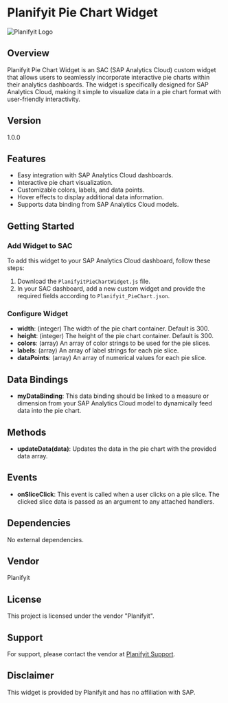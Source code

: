 # Planifyit Pie Chart Widget

![Planifyit Logo](https://planifyit.github.io/Pie_chart/PlanifyIT_Logo2.png)

## Overview
Planifyit Pie Chart Widget is an SAC (SAP Analytics Cloud) custom widget that allows users to seamlessly incorporate interactive pie charts within their analytics dashboards. The widget is specifically designed for SAP Analytics Cloud, making it simple to visualize data in a pie chart format with user-friendly interactivity.

## Version
1.0.0

## Features
- Easy integration with SAP Analytics Cloud dashboards.
- Interactive pie chart visualization.
- Customizable colors, labels, and data points.
- Hover effects to display additional data information.
- Supports data binding from SAP Analytics Cloud models.

## Getting Started
### Add Widget to SAC
To add this widget to your SAP Analytics Cloud dashboard, follow these steps:
1. Download the `PlanifyitPieChartWidget.js` file.
2. In your SAC dashboard, add a new custom widget and provide the required fields according to `Planifyit_PieChart.json`.


### Configure Widget
- **width**: (integer) The width of the pie chart container. Default is 300.
- **height**: (integer) The height of the pie chart container. Default is 300.
- **colors**: (array) An array of color strings to be used for the pie slices.
- **labels**: (array) An array of label strings for each pie slice.
- **dataPoints**: (array) An array of numerical values for each pie slice.

## Data Bindings
- **myDataBinding**: This data binding should be linked to a measure or dimension from your SAP Analytics Cloud model to dynamically feed data into the pie chart.

## Methods
- **updateData(data)**: Updates the data in the pie chart with the provided data array.

## Events
- **onSliceClick**: This event is called when a user clicks on a pie slice. The clicked slice data is passed as an argument to any attached handlers.

## Dependencies
No external dependencies.

## Vendor
Planifyit

## License
This project is licensed under the vendor "Planifyit".

## Support
For support, please contact the vendor at [Planifyit Support](mailto:support@planifyit.com).

## Disclaimer
This widget is provided by Planifyit and has no affiliation with SAP. 
